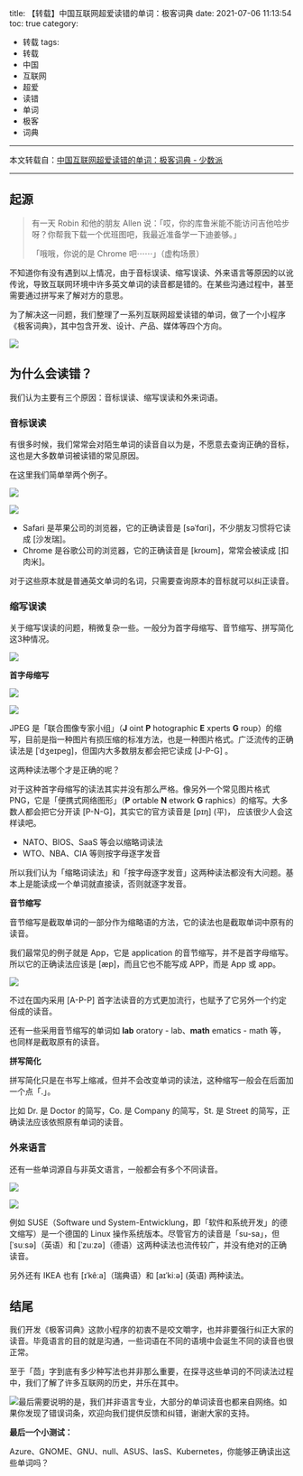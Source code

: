 title: 【转载】中国互联网超爱读错的单词：极客词典
date: 2021-07-06 11:13:54
toc: true
category:
 - 转载
tags: 
 - 转载
 - 中国
 - 互联网
 - 超爱
 - 读错
 - 单词
 - 极客
 - 词典
---

本文转载自：[中国互联网超爱读错的单词：极客词典 - 少数派](https://sspai.com/post/67375)

---

## 起源

> 有一天 Robin 和他的朋友 Allen 说：「哎，你的库鲁米能不能访问吉他哈步呀？你帮我下载一个优班图吧，我最近准备学一下迪姜够。」
>
> 「哦哦，你说的是 Chrome 吧⋯⋯」（虚构场景）


<!-- more -->


不知道你有没有遇到以上情况，由于音标误读、缩写误读、外来语言等原因的以讹传讹，导致互联网环境中许多英文单词的读音都是错的。在某些沟通过程中，甚至需要通过拼写来了解对方的意思。

为了解决这一问题，我们整理了一系列互联网超爱读错的单词，做了一个小程序《极客词典》，其中包含开发、设计、产品、媒体等四个方向。

![](https://b3logfile.com/file/2021/07/solo-fetchupload-727460922350401965-628201ab.png)

## 为什么会读错？

我们认为主要有三个原因：音标误读、缩写误读和外来词语。

### **音标误读**

有很多时候，我们常常会对陌生单词的读音自以为是，不愿意去查询正确的音标，这也是大多数单词被读错的常见原因。

在这里我们简单举两个例子。

![](https://b3logfile.com/file/2021/07/solo-fetchupload-9221776455255812417-faac1ef9.png)

![](https://b3logfile.com/file/2021/07/solo-fetchupload-3256258879438099445-7664c87c.png)

* Safari 是苹果公司的浏览器，它的正确读音是 [səˈfɑri]，不少朋友习惯将它读成 [沙发瑞]。
* Chrome 是谷歌公司的浏览器，它的正确读音是 [kroʊm]，常常会被读成 [扣肉米]。

对于这些原本就是普通英文单词的名词，只需要查询原本的音标就可以纠正读音。

### **缩写误读**

关于缩写误读的问题，稍微复杂一些。一般分为首字母缩写、音节缩写、拼写简化这3种情况。

![](https://b3logfile.com/file/2021/07/solo-fetchupload-7358445289221711927-8a0d2a3f.png)

**首字母缩写**

![](https://b3logfile.com/file/2021/07/solo-fetchupload-2207109600643300086-2f61cfc7.png)

![](https://b3logfile.com/file/2021/07/solo-fetchupload-4176584581792386523-db5b2a2d.png)

JPEG 是「联合图像专家小组」（**J** oint **P** hotographic **E** xperts **G** roup）的缩写，目前是指一种图片有损压缩的标准方法，也是一种图片格式。广泛流传的正确读法是 [ˈdʒeɪpeɡ]，但国内大多数朋友都会把它读成 [J-P-G] 。

这两种读法哪个才是正确的呢？

对于这种首字母缩写的读法其实并没有那么严格。像另外一个常见图片格式 PNG，它是「便携式网络图形」（**P** ortable **N** etwork **G** raphics）的缩写。大多数人都会把它分开读 [P-N-G]，其实它的官方读音是 [pɪŋ] (平)， 应该很少人会这样读吧。

* NATO、BIOS、SaaS 等会以缩略词读法
* WTO、NBA、CIA 等则按字母逐字发音

所以我们认为「缩略词读法」和「按字母逐字发音」这两种读法都没有大问题。基本上是能读成一个单词就直接读，否则就逐字发音。

**音节缩写**

音节缩写是截取单词的一部分作为缩略语的方法，它的读法也是截取单词中原有的读音。

我们最常见的例子就是 App，它是 application 的音节缩写，并不是首字母缩写。所以它的正确读法应该是 [æp]，而且它也不能写成 APP，而是 App 或 app。

![](https://b3logfile.com/file/2021/07/solo-fetchupload-61539503739896934-6774ffdb.png)

不过在国内采用 [A-P-P] 首字法读音的方式更加流行，也赋予了它另外一个约定俗成的读音。

还有一些采用音节缩写的单词如 **lab** oratory - lab、**math** ematics - math 等，也同样是截取原有的读音。

**拼写简化**

拼写简化只是在书写上缩减，但并不会改变单词的读法，这种缩写一般会在后面加一个点「.」。

比如 Dr. 是 Doctor 的简写，Co. 是 Company 的简写，St. 是 Street 的简写，正确读法应该依照原有单词的读音。

### 外来语言

还有一些单词源自与非英文语言，一般都会有多个不同读音。

![](https://b3logfile.com/file/2021/07/solo-fetchupload-8238098348159256678-7d608c66.png)

![](https://b3logfile.com/file/2021/07/solo-fetchupload-133484678552092298-a6b15f75.png)

例如 SUSE（Software und System-Entwicklung，即「软件和系统开发」的德文缩写）是一个德国的 Linux 操作系统版本。尽管官方的读音是「su-sa」，但 [ˈsuːsə]（英语）和 [ˈzuːzə]（德语）这两种读法也流传较广，并没有绝对的正确读音。

另外还有 IKEA 也有 [ɪˈkêːa]（瑞典语）和 [aɪˈkiːə] (英语) 两种读法。

## 结尾

我们开发《极客词典》这款小程序的初衷不是咬文嚼字，也并非要强行纠正大家的读音。毕竟语言的目的就是沟通，一些词语在不同的语境中会诞生不同的读音也很正常。

至于「茴」字到底有多少种写法也并非那么重要，在探寻这些单词的不同读法过程中，我们了解了许多互联网的历史，并乐在其中。

![](https://b3logfile.com/file/2021/07/solo-fetchupload-5596177823255281558-7ea921d8.png)最后需要说明的是，我们并非语言专业，大部分的单词读音也都来自网络。如果你发现了错误词条，欢迎向我们提供反馈和纠错，谢谢大家的支持。

**最后一个小测试：**

Azure、GNOME、GNU、null、ASUS、IasS、Kubernetes，你能够正确读出这些单词吗？
